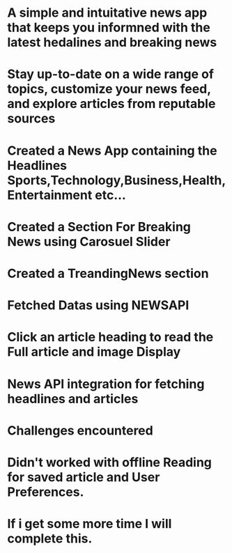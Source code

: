 # A simple and intuitative news app that keeps you informned with the latest hedalines and breaking news
# Stay up-to-date on a wide range of topics, customize your news feed, and explore articles from reputable sources

# Created a News App containing the Headlines Sports,Technology,Business,Health,Entertainment etc...
# Created a Section For Breaking News using Carosuel Slider
# Created a TreandingNews section
# Fetched Datas using NEWSAPI
# Click an article heading to read the Full article and image Display
# News API integration for fetching headlines and articles

# Challenges encountered
# Didn't worked with offline Reading for saved article and User Preferences.
# If i get some more time I will complete this.
